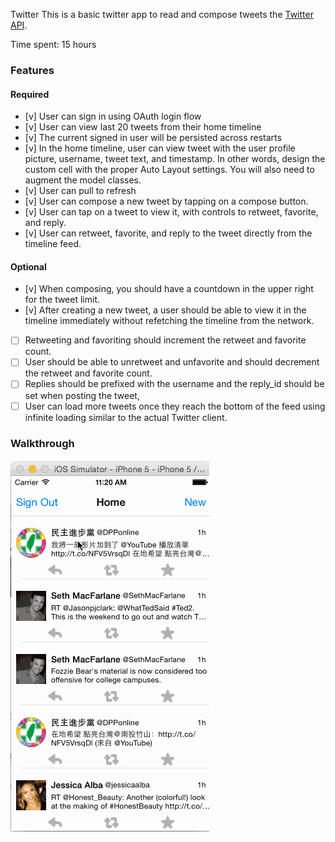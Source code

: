 Twitter 
This is a basic twitter app to read and compose tweets the [Twitter API](https://apps.twitter.com/).

Time spent: 15 hours

### Features

#### Required

- [v] User can sign in using OAuth login flow
- [v] User can view last 20 tweets from their home timeline
- [v] The current signed in user will be persisted across restarts
- [v] In the home timeline, user can view tweet with the user profile picture, username, tweet text, and timestamp.  In other words, design the custom cell with the proper Auto Layout settings.  You will also need to augment the model classes.
- [v] User can pull to refresh
- [v] User can compose a new tweet by tapping on a compose button.
- [v] User can tap on a tweet to view it, with controls to retweet, favorite, and reply.
- [v] User can retweet, favorite, and reply to the tweet directly from the timeline feed.

#### Optional

- [v] When composing, you should have a countdown in the upper right for the tweet limit.
- [v] After creating a new tweet, a user should be able to view it in the timeline immediately without refetching the timeline from the network.
- [ ] Retweeting and favoriting should increment the retweet and favorite count.
- [ ] User should be able to unretweet and unfavorite and should decrement the retweet and favorite count.
- [ ] Replies should be prefixed with the username and the reply_id should be set when posting the tweet,
- [ ] User can load more tweets once they reach the bottom of the feed using infinite loading similar to the actual Twitter client.

### Walkthrough

![Video Walkthrough](https://github.com/kennyclin/Twitter/blob/master/demo.gif)

